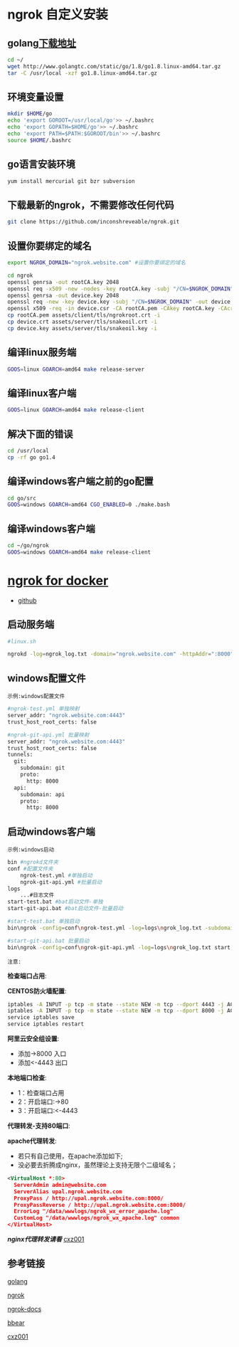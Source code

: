 # ngrok 自定义安装

## golang[下载地址](http://www.golangtc.com/download)

```bash
cd ~/
wget http://www.golangtc.com/static/go/1.8/go1.8.linux-amd64.tar.gz
tar -C /usr/local -xzf go1.8.linux-amd64.tar.gz
```

## 环境变量设置

```bash
mkdir $HOME/go
echo 'export GOROOT=/usr/local/go'>> ~/.bashrc
echo 'export GOPATH=$HOME/go'>> ~/.bashrc
echo 'export PATH=$PATH:$GOROOT/bin'>> ~/.bashrc
source $HOME/.bashrc
```

## go语言安装环境

```bash
yum install mercurial git bzr subversion
```

## 下载最新的ngrok，不需要修改任何代码

```bash
git clone https://github.com/inconshreveable/ngrok.git
```

## 设置你要绑定的域名

```bash
export NGROK_DOMAIN="ngrok.website.com" #设置你要绑定的域名
```

```bash
cd ngrok
openssl genrsa -out rootCA.key 2048
openssl req -x509 -new -nodes -key rootCA.key -subj "/CN=$NGROK_DOMAIN" -days 5000 -out rootCA.pem
openssl genrsa -out device.key 2048
openssl req -new -key device.key -subj "/CN=$NGROK_DOMAIN" -out device.csr
openssl x509 -req -in device.csr -CA rootCA.pem -CAkey rootCA.key -CAcreateserial -out device.crt -days 5000
cp rootCA.pem assets/client/tls/ngrokroot.crt -i
cp device.crt assets/server/tls/snakeoil.crt -i
cp device.key assets/server/tls/snakeoil.key -i
```

## 编译linux服务端

```bash
GOOS=linux GOARCH=amd64 make release-server
```

## 编译linux客户端

```bash
GOOS=linux GOARCH=amd64 make release-client
```

## 解决下面的错误

```bash
cd /usr/local
cp -rf go go1.4
```

## 编译windows客户端之前的go配置

```bash
cd go/src
GOOS=windows GOARCH=amd64 CGO_ENABLED=0 ./make.bash
```

## 编译windows客户端

```bash
cd ~/go/ngrok
GOOS=windows GOARCH=amd64 make release-client
```

# [ngrok for docker](https://github.com/zhaopan/docker-ngrok.git)
- [github](https://github.com/zhaopan/docker-ngrok.git)

## 启动服务端

```bash
#linux.sh

ngrokd -log=ngrok_log.txt -domain="ngrok.website.com" -httpAddr=":8000" #注意$NGROK_DOMAIN在系统重启后会释放这个值，所以用常量
```

## windows配置文件

`示例:windows配置文件`

```bash
#ngrok-test.yml 单独映射
server_addr: "ngrok.website.com:4443"
trust_host_root_certs: false
```

```bash
#ngrok-git-api.yml 批量映射
server_addr: "ngrok.website.com:4443"
trust_host_root_certs: false
tunnels:
  git:
    subdomain: git
    proto:
      http: 8000
  api:
    subdomain: api
    proto:
      http: 8000
```

## 启动windows客户端

`示例:windows启动`

```bash
bin #ngrokd文件夹
conf #配置文件夹
    ngrok-test.yml #单独启动
    ngrok-git-api.yml #批量启动
logs
    ...#日志文件
start-test.bat #bat启动文件-单独
start-git-api.bat #bat启动文件-批量启动
```

```bash
#start-test.bat 单独启动
bin\ngrok -config=conf\ngrok-test.yml -log=logs\ngrok_log.txt -subdomain=test 80
```

```bash
#start-git-api.bat 批量启动
bin\ngrok -config=conf\ngrok-git-api.yml -log=logs\ngrok_log.txt start api git
```

`注意:`

**检查端口占用**:

**CENTOS防火墙配置**:

```bash
iptables -A INPUT -p tcp -m state --state NEW -m tcp --dport 4443 -j ACCEPT
iptables -A INPUT -p tcp -m state --state NEW -m tcp --dport 8000 -j ACCEPT
service iptables save
service iptables restart
```

**阿里云安全组设置**:

- 添加->8000 入口
- 添加<-4443 出口

**本地端口检查**:

- 1：检查端口占用</br>
- 2：开启端口:->80</br>
- 3：开启端口:<-4443</br>

**代理转发-支持80端口**:

**apache代理转发**:

- 若只有自己使用，在apache添加如下;</br>
- 没必要去折腾成nginx，虽然理论上支持无限个二级域名；

```xml
<VirtualHost *:80>
  ServerAdmin admin@website.com
  ServerAlias upal.ngrok.website.com
  ProxyPass / http://upal.ngrok.website.com:8000/
  ProxyPassReverse / http://upal.ngrok.website.com:8000/
  ErrorLog "/data/wwwlogs/ngrok_wx_error_apache.log"
  CustomLog "/data/wwwlogs/ngrok_wx_apache.log" common
</VirtualHost>
```

***nginx代理转发请看*** [cxz001](https://my.oschina.net/cxz001/blog/784620)

## 参考链接

[golang](https://github.com/golang/go)

[ngrok](https://github.com/inconshreveable/ngrok)

[ngrok-docs](https://ngrok.com/docs)

[bbear](http://bbear.me/shi-yong-a-li-yun-da-jian-zi-ji-de-ngrokfu-wu)

[cxz001](https://my.oschina.net/cxz001/blog/784620)
